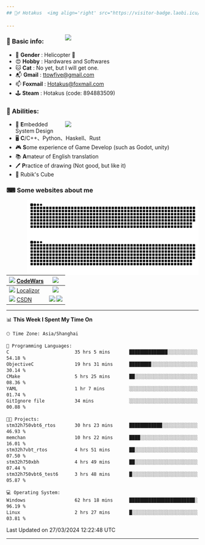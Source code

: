 ```yaml
---
## 🕵️‍♂️ Hotakus  <img align='right' src="https://visitor-badge.laobi.icu/badge?page_id=hotakus.visitor-badge&left_text=Views&format=true" width=70 >

---
```


<picture>
  <source
    srcset="https://github-readme-stats-git-master-hotakus.vercel.app/api/top-langs/?username=hotakus&hide=html&layout=compact&border_radius=10&theme=calm#gh-dark-mode-only"
    media="(prefers-color-scheme: dark)"
  />
  <source
    srcset="https://github-readme-stats-git-master-hotakus.vercel.app/api/top-langs/?username=hotakus&hide=html&layout=compact&border_radius=10&theme=default#gh-light-mode-only"
    media="(prefers-color-scheme: light), (prefers-color-scheme: no-preference)"
  />
  <img src='https://github-readme-stats-git-master-hotakus.vercel.app/api/top-langs/?username=hotakus&layout=compact&border_radius=10&theme=calm#gh-dark-mode-only' width=350 align='right'>
</picture>

### 📰 Basic info:
- 👬 **Gender** : Helicopter 🚁
- 😍 **Hobby** : Hardwares and Softwares
- 🐱 **Cat** : No yet, but I will get one.
- 📬 **Gmail** : ttowfive@gmail.com
- 📫 **Foxmail** : Hotakus@foxmail.com
- 🕹 **Steam** : Hotakus (code: 894883509)

### 💪 Abilities:

<picture>
  <source
    srcset="https://github-readme-stats-git-master-hotakus.vercel.app/api?username=hotakus&show_icons=true&theme=calm&border_radius=10"
    media="(prefers-color-scheme: dark)"
  />
  <source
    srcset="https://github-readme-stats-git-master-hotakus.vercel.app/api?username=hotakus&show_icons=true&theme=default&border_radius=10"
    media="(prefers-color-scheme: light), (prefers-color-scheme: no-preference)"
  />
  <img src='https://github-readme-stats-git-master-hotakus.vercel.app/api?username=hotakus&show_icons=true&theme=calm&border_radius=10' width=350 align='right'>
</picture>

- 🔌 **E**mbedded System Design
- 🖥 **C**/C++、Python、Haskell、Rust
- 🎮 **S**ome experience of Game Develop (such as Godot, unity)
- 📚 **A**mateur of English translation 
- 🖊 **P**ractice of drawing (Not good, but like it) 
- 🎲 Rubik's Cube

### ⌨ Some websites about me
<img src='https://github.com/Hotakus/Hotakus/blob/output/github-contribution-grid-snake-dark.svg#gh-dark-mode-only' width=450 align='right'>
<img src='https://github.com/Hotakus/Hotakus/blob/output/github-contribution-grid-snake.svg#gh-light-mode-only' width=450 align='right'>

| <img src='https://www.codewars.com/packs/assets/logo.61192cf7.svg' width=15 > [CodeWars](https://www.codewars.com/users/Hotakus) |<img src='https://www.codewars.com/users/Hotakus/badges/micro' width=150 >|  
| :---- | :----: | 
|<img src='https://www.localizor.com/images/favicon.png' width=17 > [Localizor](https://www.codewars.com/users/Hotakus)| <img src='https://www.localizor.com/images/localizor-logo.png' width=100 > |
|<img src='https://img-home.csdnimg.cn/images/20201124032511.png' width=30 > [CSDN](https://blog.csdn.net/qq_26106317?spm=1010.2135.3001.5421)|<img width=16 src="https://img-home.csdnimg.cn/images/20210108035947.gif"> <img src="https://csdnimg.cn/identity/blog4.png" width=16>|

---

<!--START_SECTION:waka-->
📊 **This Week I Spent My Time On** 

```text
🕑︎ Time Zone: Asia/Shanghai

💬 Programming Languages: 
C                        35 hrs 5 mins       ██████████████░░░░░░░░░░░   54.18 % 
ObjectiveC               19 hrs 31 mins      ████████░░░░░░░░░░░░░░░░░   30.14 % 
CMake                    5 hrs 25 mins       ██░░░░░░░░░░░░░░░░░░░░░░░   08.36 % 
YAML                     1 hr 7 mins         ░░░░░░░░░░░░░░░░░░░░░░░░░   01.74 % 
GitIgnore file           34 mins             ░░░░░░░░░░░░░░░░░░░░░░░░░   00.88 % 

🐱‍💻 Projects: 
stm32h750vbt6_rtos       30 hrs 23 mins      ████████████░░░░░░░░░░░░░   46.93 % 
memchan                  10 hrs 22 mins      ████░░░░░░░░░░░░░░░░░░░░░   16.01 % 
stm32h7vbt_rtos          4 hrs 51 mins       ██░░░░░░░░░░░░░░░░░░░░░░░   07.50 % 
stm32h750xbh             4 hrs 49 mins       ██░░░░░░░░░░░░░░░░░░░░░░░   07.44 % 
stm32h750vbt6_test6      3 hrs 48 mins       █░░░░░░░░░░░░░░░░░░░░░░░░   05.87 % 

💻 Operating System: 
Windows                  62 hrs 18 mins      ████████████████████████░   96.19 % 
Linux                    2 hrs 27 mins       █░░░░░░░░░░░░░░░░░░░░░░░░   03.81 % 
```


 Last Updated on 27/03/2024 12:22:48 UTC
<!--END_SECTION:waka-->

---
